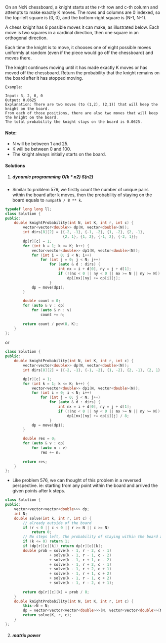 On an NxN chessboard, a knight starts at the r-th row and c-th column and attempts to make exactly K moves. The rows and columns are 0 indexed, so the top-left square is (0, 0), and the bottom-right square is (N-1, N-1).

A chess knight has 8 possible moves it can make, as illustrated below. Each move is two squares in a cardinal direction, then one square in an orthogonal direction.

 

 

Each time the knight is to move, it chooses one of eight possible moves uniformly at random (even if the piece would go off the chessboard) and moves there.

The knight continues moving until it has made exactly K moves or has moved off the chessboard. Return the probability that the knight remains on the board after it has stopped moving.

 

```
Example:

Input: 3, 2, 0, 0
Output: 0.0625
Explanation: There are two moves (to (1,2), (2,1)) that will keep the knight on the board.
From each of those positions, there are also two moves that will keep the knight on the board.
The total probability the knight stays on the board is 0.0625.
```

 

#### Note:

-    N will be between 1 and 25.
-    K will be between 0 and 100.
-    The knight always initially starts on the board.


#### Solutions

1. ##### dynamic programming O(k * n2) S(n2)

- Similar to problem 576, we firstly count the number of unique pairs within the board after k moves, then the probability of staying on the board equals to `numpath / 8 ** k`.

```cpp
typedef long long ll;
class Solution {
public:
    double knightProbability(int N, int K, int r, int c) {
        vector<vector<double>> dp(N, vector<double>(N));
        int dirs[8][2] = {{-2, -1}, {-1, -2}, {1, -2}, {2, -1},
                          {2, 1}, {1, 2}, {-1, 2}, {-2, 1}};
        dp[r][c] = 1;
        for (int k = 1; k <= K; k++) {
            vector<vector<double>> dp1(N, vector<double>(N));
            for (int i = 0; i < N; i++)
                for (int j = 0; j < N; j++)
                    for (auto & d : dirs) {
                        int nx = i + d[0], ny = j + d[1];
                        if (!(nx < 0 || ny < 0 || nx >= N || ny >= N))
                            dp1[nx][ny] += dp[i][j];
                    }
            dp = move(dp1);
        }

        double count = 0;
        for (auto & v : dp)
            for (auto & n : v)
                count += n;
        
        return count / pow(8, K);
    }
};
```

or

```cpp
class Solution {
public:
    double knightProbability(int N, int K, int r, int c) {
        vector<vector<double>> dp(N, vector<double>(N));
        int dirs[8][2] = {{-2, -1}, {-1, -2}, {1, -2}, {2, -1}, {2, 1}, {1, 2}, {-1, 2}, {-2, 1}};

        dp[r][c] = 1;
        for (int k = 1; k <= K; k++) {
            vector<vector<double>> dp1(N, vector<double>(N));
            for (int i = 0; i < N; i++)
                for (int j = 0; j < N; j++)
                    for (auto & d : dirs) {
                        int nx = i + d[0], ny = j + d[1];
                        if (!(nx < 0 || ny < 0 || nx >= N || ny >= N))
                            dp1[nx][ny] += dp[i][j] / 8;
                    }
            dp = move(dp1);
        }

        double res = 0;
        for (auto & v : dp)
            for (auto n : v)
                res += n;
        
        return res;
    }
};
```

- Like problem 576, we can thought of this problem in a reversed perspective. ie: starting from any point within the board and arrived the given points after k steps.

```cpp
class Solution {
public:
    vector<vector<vector<double>>> dp;
    int N;
    double solve(int k, int r, int c) {
        // already outside of the board
        if (r < 0 || c < 0 || r >= N || c >= N)
            return 0;
        // No steps left, The probability of staying within the board after 0 steps is 1
        if (k <= 0) return 1;
        if (dp[r][c][k]) return dp[r][c][k];
        double prob = solve(k - 1, r - 2, c - 1)
                    + solve(k - 1, r - 1, c - 2)
                    + solve(k - 1, r + 1, c - 2)
                    + solve(k - 1, r + 2, c - 1)
                    + solve(k - 1, r + 2, c + 1)
                    + solve(k - 1, r + 1, c + 2)
                    + solve(k - 1, r - 1, c + 2)
                    + solve(k - 1, r - 2, c + 1);
            
        return dp[r][c][k] = prob / 8;
    }
    double knightProbability(int N, int K, int r, int c) {
        this->N = N;
        dp = vector<vector<vector<double>>>(N, vector<vector<double>>(N, vector<double>(K + 1)));
        return solve(K, r, c);
    }
};
```


2. ##### matrix power